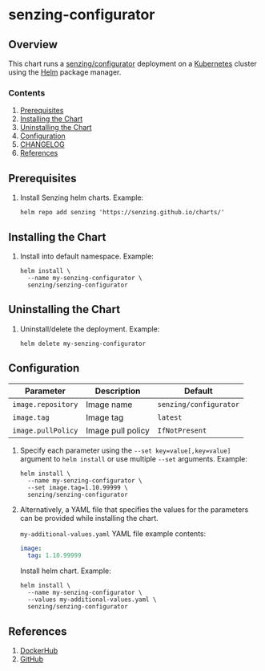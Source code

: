# senzing-configurator

## Overview

This chart runs a [senzing/configurator](https://github.com/Senzing/configurator) deployment on a
[Kubernetes](http://kubernetes.io) cluster using the
[Helm](https://helm.sh) package manager.

### Contents

1. [Prerequisites](#prerequisites)
1. [Installing the Chart](#installing-the-chart)
1. [Uninstalling the Chart](#uninstalling-the-chart)
1. [Configuration](#configuration)
1. [CHANGELOG](CHANGELOG.md)
1. [References](#references)

## Prerequisites

1. Install Senzing helm charts.
   Example:

    ```console
    helm repo add senzing 'https://senzing.github.io/charts/'
    ```

## Installing the Chart

1. Install into default namespace.
   Example:

    ```console
    helm install \
      --name my-senzing-configurator \
      senzing/senzing-configurator
    ```

## Uninstalling the Chart

1. Uninstall/delete the deployment.
   Example:

    ```console
    helm delete my-senzing-configurator
    ```

## Configuration

| Parameter | Description | Default |
|-----------|-------------|---------|
| `image.repository` | Image name        | `senzing/configurator` |
| `image.tag`         | Image tag         | `latest` |
| `image.pullPolicy` | Image pull policy | `IfNotPresent` |

1. Specify each parameter using the `--set key=value[,key=value]` argument to `helm install` or use multiple `--set` arguments. Example:

    ```console
    helm install \
      --name my-senzing-configurator \
      --set image.tag=1.10.99999 \
      senzing/senzing-configurator
    ```

1. Alternatively, a YAML file that specifies the values for the parameters can be provided while installing the chart.

    `my-additional-values.yaml` YAML file example contents:

    ```yaml
    image:
      tag: 1.10.99999
    ```

    Install helm chart. Example:

    ```console
    helm install \
      --name my-senzing-configurator \
      --values my-additional-values.yaml \
      senzing/senzing-configurator
    ```

## References

1. [DockerHub](https://hub.docker.com/r/senzing/configurator)
1. [GitHub](https://github.com/Senzing/configurator)
